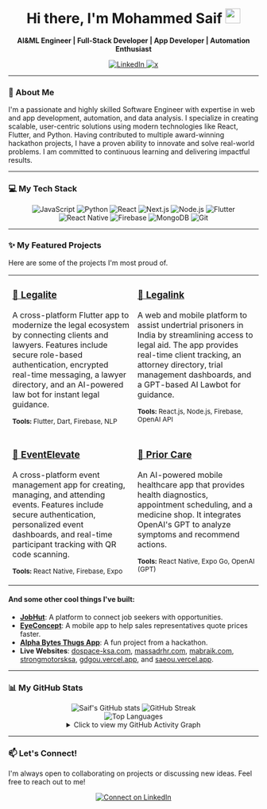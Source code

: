 <div align="center">
  
  <h1>
    Hi there, I'm Mohammed Saif 
    <img src="https://media.giphy.com/media/hvRJCLFzcasrR4ia7z/giphy.gif" width="30px"/>
  </h1>
  
  <p>
    <strong>AI&ML Engineer | Full-Stack Developer | App Developer | Automation Enthusiast</strong>
  </p>
  
  <p>
    <a href="www.linkedin.com/in/mohammed-saif-a6097b227">
      <img src="https://img.shields.io/badge/LinkedIn-0077B5?style=for-the-badge&logo=linkedin&logoColor=white" alt="LinkedIn"/>
    </a>
    <a href="https://x.com/saif0z">
      <img src="https://img.shields.io/twitter/follow/:saif0" alt="x"/>
    </a>
  </p>
  
</div>

---

### 🚀 About Me

I'm a passionate and highly skilled Software Engineer with expertise in web and app development, automation, and data analysis. I specialize in creating scalable, user-centric solutions using modern technologies like React, Flutter, and Python. Having contributed to multiple award-winning hackathon projects, I have a proven ability to innovate and solve real-world problems. I am committed to continuous learning and delivering impactful results.

---

### 💻 My Tech Stack

<div align="center">
  <p>
    <img src="https://img.shields.io/badge/JavaScript-F7DF1E?style=for-the-badge&logo=javascript&logoColor=black" alt="JavaScript"/>
    <img src="https://img.shields.io/badge/Python-3776AB?style=for-the-badge&logo=python&logoColor=white" alt="Python"/>
    <img src="https://img.shields.io/badge/React-20232A?style=for-the-badge&logo=react&logoColor=61DAFB" alt="React"/>
    <img src="https://img.shields.io/badge/Next.js-000000?style=for-the-badge&logo=nextdotjs&logoColor=white" alt="Next.js"/>
    <img src="https://img.shields.io/badge/Node.js-339933?style=for-the-badge&logo=nodedotjs&logoColor=white" alt="Node.js"/>
    <img src="https://img.shields.io/badge/Flutter-02569B?style=for-the-badge&logo=flutter&logoColor=white" alt="Flutter"/>
    <img src="https://img.shields.io/badge/React_Native-20232A?style=for-the-badge&logo=react&logoColor=61DAFB" alt="React Native"/>
    <img src="https://img.shields.io/badge/Firebase-FFCA28?style=for-the-badge&logo=firebase&logoColor=black" alt="Firebase"/>
    <img src="https://img.shields.io/badge/MongoDB-47A248?style=for-the-badge&logo=mongodb&logoColor=white" alt="MongoDB"/>
    <img src="https://img.shields.io/badge/Git-F05032?style=for-the-badge&logo=git&logoColor=white" alt="Git"/>
  </p>
</div>

---

### ✨ My Featured Projects

Here are some of the projects I'm most proud of.

<table>
  <tr>
    <td width="50%" valign="top">
      <h3><a href="https://github.com/M-A-Edwards/legalite">📌 Legalite</a></h3>
      <p>A cross-platform Flutter app to modernize the legal ecosystem by connecting clients and lawyers. Features include secure role-based authentication, encrypted real-time messaging, a lawyer directory, and an AI-powered law bot for instant legal guidance.</p>
      <p><sub><b>Tools:</b> Flutter, Dart, Firebase, NLP</sub></p>
    </td>
    <td width="50%" valign="top">
      <h3><a href="https://github.com/sri-harini-m/legalink">📌 Legalink</a></h3>
      <p>A web and mobile platform to assist undertrial prisoners in India by streamlining access to legal aid. The app provides real-time client tracking, an attorney directory, trial management dashboards, and a GPT-based AI Lawbot for guidance.</p>
      <p><sub><b>Tools:</b> React.js, Node.js, Firebase, OpenAI API</sub></p>
    </td>
  </tr>
  <tr>
    <td width="50%" valign="top">
      <h3><a href="https://github.com/Mohammed-Shoaib01/EventElevate">📌 EventElevate</a></h3>
      <p>A cross-platform event management app for creating, managing, and attending events. Features include secure authentication, personalized event dashboards, and real-time participant tracking with QR code scanning.</p>
      <p><sub><b>Tools:</b> React Native, Firebase, Expo</sub></p>
    </td>
    <td width="50%" valign="top">
      <h3><a href="https://github.com/sri-harini-m/first-line-of-care">📌 Prior Care</a></h3>
      <p>An AI-powered mobile healthcare app that provides health diagnostics, appointment scheduling, and a medicine shop. It integrates OpenAI's GPT to analyze symptoms and recommend actions.</p>
      <p><sub><b>Tools:</b> React Native, Expo Go, OpenAI (GPT)</sub></p>
    </td>
  </tr>
</table>

#### And some other cool things I've built:
- **[JobHut](https://github.com/saifxyzyz/jobhut)**: A platform to connect job seekers with opportunities.
- **[EyeConcept](https://github.com/esscs/eyeconcept)**: A mobile app to help sales representatives quote prices faster.
- **[Alpha Bytes Thugs App](https://github.com/Mohammed-Shoaib01/Alpha_Bytes_Thugs_App)**: A fun project from a hackathon.
- **Live Websites**: [dospace-ksa.com](https://dospace-ksa.com/), [massadrhr.com](https://www.massadrhr.com/), [mabraik.com](https://mabraik.com/), [strongmotorsksa](https://mabraik.com/strongmotorsksa), [gdgou.vercel.app](https://gdgou.vercel.app/), and [saeou.vercel.app](https://saeou.vercel.app/).

---

### 📊 My GitHub Stats

<div align="center">

  <img src="https://github-readme-stats.vercel.app/api?username=saifxyzyz&show_icons=true&theme=highcontrast&hide_border=true&border_radius=15" alt="Saif's GitHub stats" />
  <img src="https://github-readme-streak-stats.herokuapp.com/?user=saifxyzyz&theme=highcontrast&hide_border=true&border_radius=5" alt="GitHub Streak" />

  <br>
  
  <img src="https://github-readme-stats.vercel.app/api/top-langs/?username=saifxyzyz&layout=compact&theme=highcontrast&hide_border=true&langs_count=8" alt="Top Languages">
  
  <details>
    <summary>Click to view my GitHub Activity Graph</summary>
    <br>
    <img src="https://github-readme-activity-graph.vercel.app/graph?username=saifxyzyz&bg_color=0D1117&color=58A6FF&line=58A6FF&point=58A6FF&area=true&hide_border=true" alt="GitHub Activity Graph"/>
  </details>

</div>

---

### 📫 Let's Connect!

I'm always open to collaborating on projects or discussing new ideas. Feel free to reach out to me!

<p align="center">
  <a href="www.linkedin.com/in/mohammed-saif-a6097b227">
    <img src="https://img.shields.io/badge/Connect%20on-LinkedIn-blue?style=for-the-badge&logo=linkedin" alt="Connect on LinkedIn"/>
  </a>
</p>
